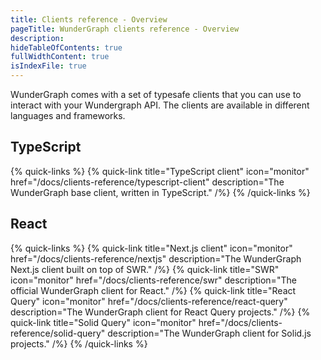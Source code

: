 ```yaml
---
title: Clients reference - Overview
pageTitle: WunderGraph clients reference - Overview
description:
hideTableOfContents: true
fullWidthContent: true
isIndexFile: true
---
```


WunderGraph comes with a set of typesafe clients that you can use to interact with your Wundergraph API. The clients are available in different languages and frameworks.

## TypeScript

{% quick-links %}
{% quick-link title="TypeScript client" icon="monitor" href="/docs/clients-reference/typescript-client" description="The WunderGraph base client, written in TypeScript." /%}
{% /quick-links %}

## React

{% quick-links %}
{% quick-link title="Next.js client" icon="monitor" href="/docs/clients-reference/nextjs" description="The WunderGraph Next.js client built on top of SWR." /%}
{% quick-link title="SWR" icon="monitor" href="/docs/clients-reference/swr" description="The official WunderGraph client for React." /%}
{% quick-link title="React Query" icon="monitor" href="/docs/clients-reference/react-query" description="The WunderGraph client for React Query projects." /%}
{% quick-link title="Solid Query" icon="monitor" href="/docs/clients-reference/solid-query" description="The WunderGraph client for Solid.js projects." /%}
{% /quick-links %}
